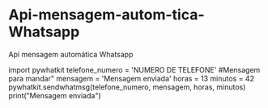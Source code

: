 # Api-mensagem-autom-tica-Whatsapp
Api mensagem automática Whatsapp


import pywhatkit 
telefone_numero = 'NUMERO DE TELEFONE'
#Mensagem para mandar"
mensagem = 'Mensagem enviada'
horas = 13
minutos = 42
pywhatkit.sendwhatmsg(telefone_numero, mensagem, horas, minutos)
print("Mensagem enviada")

